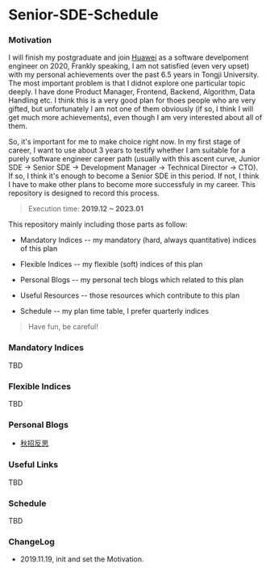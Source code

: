 # Senior-SDE-Schedule

### Motivation

I will finish my postgraduate and join [Huawei](https://www.huawei.com/cn/) as a software develpoment engineer on 2020, Frankly speaking, I am not satisfied (even very upset) with my personal achievements over the past 6.5 years in Tongji University. The most important problem is that I didnot explore one particular topic deeply. I have done Product Manager, Frontend, Backend, Algorithm, Data Handling etc. I think this is a very good plan for thoes people who are very gifted, but unfortunately I am not one of them obviously (if so, I think I will get much more achievements), even though I am very interested about all of them.

So, it's important for me to make choice right now. In my first stage of career, I want to use about 3 years to testify whether I am suitable for a purely software engineer career path (usually with this ascent curve, Junior SDE -> Senior SDE -> Development Manager -> Technical Director -> CTO). If so, I think it's enough to become a Senior SDE in this period. If not, I think I have to make other plans to become more successfuly in my career. This repository is designed to record this process.

> Execution time: **2019.12 ~ 2023.01**

This repository mainly including those parts as follow:

* Mandatory Indices -- my mandatory (hard, always quantitative) indices of this plan

* Flexible Indices -- my flexible (soft) indices of this plan 

* Personal Blogs -- my personal tech blogs which related to this plan

* Useful Resources -- those resources which contribute to this plan

* Schedule -- my plan time table, I prefer quarterly indices

> Have fun, be careful!

### Mandatory Indices

TBD

### Flexible Indices

TBD

### Personal Blogs

* [秋招反思](./blogs/秋招反思.md)

### Useful Links

TBD

### Schedule

TBD

### ChangeLog

* 2019.11.19, init and set the Motivation.